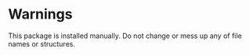 # Warnings

This package is installed manually.
Do not change or mess up any of file names or structures.
